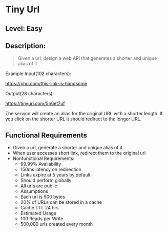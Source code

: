 # Tiny Url

## Level: Easy
## Description: 
> Given a url, design a web API that generates a shorter and unique alias of it

Example
Input(102 characters):

https://phu.com/this-link-is-handsome

Output(28 characters):

https://tinyurl.com/5n6et7uf

The service will create an alias for the original URL with a shorter length. If you click on the shorter URL it should redirect to the longer URL.

## Functional Requirements
- Given a url, generate a shorter and unique alias of it
- When user accesses short link, redirect them to the original url
- Nonfunctional Requirements:
  - 99.99% Availability
  - 150ms latency on redirection
  - Links expire at 5 years by default
  - Should perform globally
  - All urls are public
  - Assumptions
  - Each url is 500 bytes
  - 20% of URLs can be stored in a cache
  - Cache TTL 24 hrs
  - Estimated Usage
  - 100 Reads per Write
  - 500,000 urls created every month